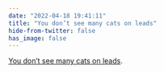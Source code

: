 ```yaml
---
date: "2022-04-18 19:41:11"
title: "You don’t see many cats on leads"
hide-from-twitter: false
has_image: false
---
```


[You don’t see many cats on leads](https://www.theguardian.com/lifeandstyle/2022/apr/18/secrets-of-the-cat-walk-why-some-pet-owners-are-taking-their-feline-friends-out-on-a-leash").

